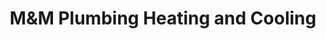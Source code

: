 ---
title: "M&M Plumbing Heating and Cooling"
url: /indian-river/mundm-plumbing-heating-and-cooling/
shop: Allgemein
---